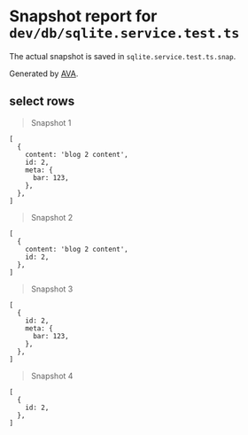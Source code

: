 # Snapshot report for `dev/db/sqlite.service.test.ts`

The actual snapshot is saved in `sqlite.service.test.ts.snap`.

Generated by [AVA](https://avajs.dev).

## select rows

> Snapshot 1

    [
      {
        content: 'blog 2 content',
        id: 2,
        meta: {
          bar: 123,
        },
      },
    ]

> Snapshot 2

    [
      {
        content: 'blog 2 content',
        id: 2,
      },
    ]

> Snapshot 3

    [
      {
        id: 2,
        meta: {
          bar: 123,
        },
      },
    ]

> Snapshot 4

    [
      {
        id: 2,
      },
    ]
